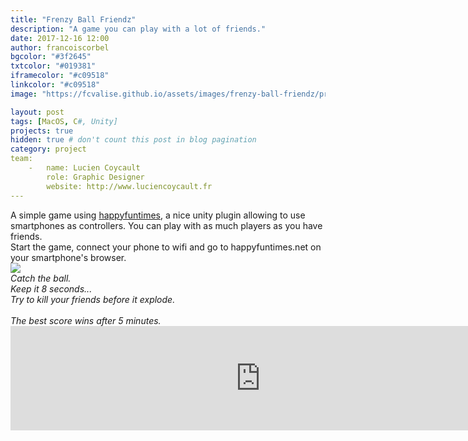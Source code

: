 ```yaml
---
title: "Frenzy Ball Friendz"
description: "A game you can play with a lot of friends."
date: 2017-12-16 12:00
author: francoiscorbel
bgcolor: "#3f2645"
txtcolor: "#019381"
iframecolor: "#c09518"
linkcolor: "#c09518"
image: "https://fcvalise.github.io/assets/images/frenzy-ball-friendz/project.gif"

layout: post
tags: [MacOS, C#, Unity]
projects: true
hidden: true # don't count this post in blog pagination
category: project
team:
    -   name: Lucien Coycault
        role: Graphic Designer
        website: http://www.luciencoycault.fr
---
```

<div class="text justify general-margin">
A simple game using <a alt="http://docs.happyfuntimes.net" href="http://docs.happyfuntimes.net/" _target="_blank">happyfuntimes</a>, a nice unity plugin allowing to use smartphones as controllers. You can play with as much players as you have friends.
</div>


<div class="text justify general-margin">
Start the game, connect your phone to wifi and go to happyfuntimes.net on your smartphone's browser.
</div>

<img src="{{ site.url }}/assets/images/frenzy-ball-friendz/banner.png">

<div class="text general-margin"><i>
Catch the ball.<br>
Keep it 8 seconds...<br>
Try to kill your friends before it explode.<br><br>
The best score wins after 5 minutes.<br>
</i></div>

<div class="general-margin">
<iframe frameborder="0" src="https://itch.io/embed/212919?bg_color=3f2645&amp;fg_color=019381&amp;link_color=c09518&amp;border_color=c09518" width="800" height="167"></iframe>
</div>
